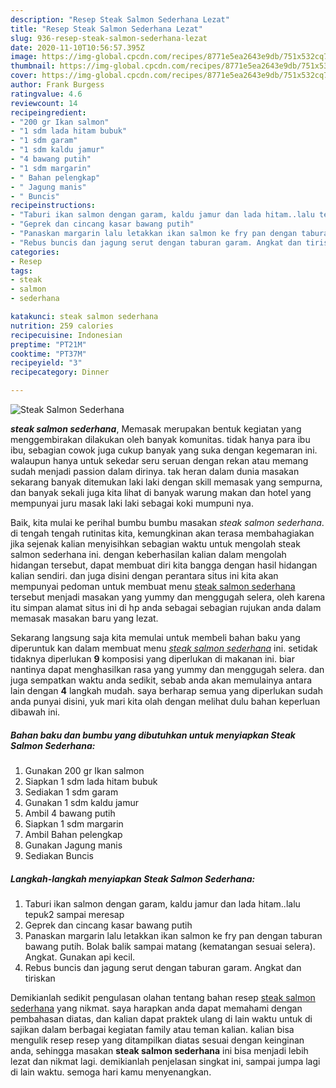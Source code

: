 ```yaml
---
description: "Resep Steak Salmon Sederhana Lezat"
title: "Resep Steak Salmon Sederhana Lezat"
slug: 936-resep-steak-salmon-sederhana-lezat
date: 2020-11-10T10:56:57.395Z
image: https://img-global.cpcdn.com/recipes/8771e5ea2643e9db/751x532cq70/steak-salmon-sederhana-foto-resep-utama.jpg
thumbnail: https://img-global.cpcdn.com/recipes/8771e5ea2643e9db/751x532cq70/steak-salmon-sederhana-foto-resep-utama.jpg
cover: https://img-global.cpcdn.com/recipes/8771e5ea2643e9db/751x532cq70/steak-salmon-sederhana-foto-resep-utama.jpg
author: Frank Burgess
ratingvalue: 4.6
reviewcount: 14
recipeingredient:
- "200 gr Ikan salmon"
- "1 sdm lada hitam bubuk"
- "1 sdm garam"
- "1 sdm kaldu jamur"
- "4 bawang putih"
- "1 sdm margarin"
- " Bahan pelengkap"
- " Jagung manis"
- " Buncis"
recipeinstructions:
- "Taburi ikan salmon dengan garam, kaldu jamur dan lada hitam..lalu tepuk2 sampai meresap"
- "Geprek dan cincang kasar bawang putih"
- "Panaskan margarin lalu letakkan ikan salmon ke fry pan dengan taburan bawang putih. Bolak balik sampai matang (kematangan sesuai selera). Angkat. Gunakan api kecil."
- "Rebus buncis dan jagung serut dengan taburan garam. Angkat dan tiriskan"
categories:
- Resep
tags:
- steak
- salmon
- sederhana

katakunci: steak salmon sederhana 
nutrition: 259 calories
recipecuisine: Indonesian
preptime: "PT21M"
cooktime: "PT37M"
recipeyield: "3"
recipecategory: Dinner

---
```



![Steak Salmon Sederhana](https://img-global.cpcdn.com/recipes/8771e5ea2643e9db/751x532cq70/steak-salmon-sederhana-foto-resep-utama.jpg)

<b><i>steak salmon sederhana</i></b>, Memasak merupakan bentuk kegiatan yang menggembirakan dilakukan oleh banyak komunitas. tidak hanya para ibu ibu, sebagian cowok juga cukup banyak yang suka dengan kegemaran ini. walaupun hanya untuk sekedar seru seruan dengan rekan atau memang sudah menjadi passion dalam dirinya. tak heran dalam dunia masakan sekarang banyak ditemukan laki laki dengan skill memasak yang sempurna, dan banyak sekali juga kita lihat di banyak warung makan dan hotel yang mempunyai juru masak laki laki sebagai koki mumpuni nya.



Baik, kita mulai ke perihal bumbu bumbu masakan <i>steak salmon sederhana</i>. di tengah tengah rutinitas kita, kemungkinan akan terasa membahagiakan jika sejenak kalian menyisihkan sebagian waktu untuk mengolah steak salmon sederhana ini. dengan keberhasilan kalian dalam mengolah hidangan tersebut, dapat membuat diri kita bangga dengan hasil hidangan kalian sendiri. dan juga disini dengan perantara situs ini kita akan mempunyai pedoman untuk membuat menu <u>steak salmon sederhana</u> tersebut menjadi masakan yang yummy dan menggugah selera, oleh karena itu simpan alamat situs ini di hp anda sebagai sebagian rujukan anda dalam memasak masakan baru yang lezat.


Sekarang langsung saja kita memulai untuk membeli bahan baku yang diperuntuk kan dalam membuat menu <u><i>steak salmon sederhana</i></u> ini. setidak tidaknya diperlukan <b>9</b> komposisi yang diperlukan di makanan ini. biar nantinya dapat menghasilkan rasa yang yummy dan menggugah selera. dan juga sempatkan waktu anda sedikit, sebab anda akan memulainya antara lain dengan <b>4</b> langkah mudah. saya berharap semua yang diperlukan sudah anda punyai disini, yuk mari kita olah dengan melihat dulu bahan keperluan dibawah ini.

<!--inarticleads1-->

##### Bahan baku dan bumbu yang dibutuhkan untuk menyiapkan Steak Salmon Sederhana:

1. Gunakan 200 gr Ikan salmon
1. Siapkan 1 sdm lada hitam bubuk
1. Sediakan 1 sdm garam
1. Gunakan 1 sdm kaldu jamur
1. Ambil 4 bawang putih
1. Siapkan 1 sdm margarin
1. Ambil  Bahan pelengkap
1. Gunakan  Jagung manis
1. Sediakan  Buncis




<!--inarticleads2-->

##### Langkah-langkah menyiapkan Steak Salmon Sederhana:

1. Taburi ikan salmon dengan garam, kaldu jamur dan lada hitam..lalu tepuk2 sampai meresap
1. Geprek dan cincang kasar bawang putih
1. Panaskan margarin lalu letakkan ikan salmon ke fry pan dengan taburan bawang putih. Bolak balik sampai matang (kematangan sesuai selera). Angkat. Gunakan api kecil.
1. Rebus buncis dan jagung serut dengan taburan garam. Angkat dan tiriskan




Demikianlah sedikit pengulasan olahan tentang bahan resep <u>steak salmon sederhana</u> yang nikmat. saya harapkan anda dapat memahami dengan pembahasan diatas, dan kalian dapat praktek ulang di lain waktu untuk di sajikan dalam berbagai kegiatan family atau teman kalian. kalian bisa mengulik resep resep yang ditampilkan diatas sesuai dengan keinginan anda, sehingga masakan <b>steak salmon sederhana</b> ini bisa menjadi lebih lezat dan nikmat lagi. demikianlah penjelasan singkat ini, sampai jumpa lagi di lain waktu. semoga hari kamu menyenangkan.
